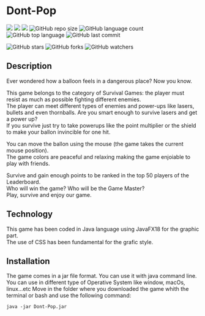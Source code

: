 # Dont-Pop



![](https://img.shields.io/badge/maven--project-release-brightgreen)
![](https://img.shields.io/badge/dev-development-blue)
![](https://img.shields.io/badge/Java-11%2B-f89820)
![GitHub repo size](https://img.shields.io/github/repo-size/Eritropene/OOP21-Dont-Pop?style=flat)
![GitHub language count](https://img.shields.io/github/languages/count/Eritropene/OOP21-Dont-Pop?style=flat)
![GitHub top language](https://img.shields.io/github/languages/top/Eritropene/OOP21-Dont-Pop?style=flat)
![GitHub last commit](https://img.shields.io/github/last-commit/Eritropene/OOP21-Dont-Pop?color=red&style=flat)

![GitHub stars](https://img.shields.io/github/stars/Eritropene/OOP21-Dont-Pop?style=social)
![GitHub forks](https://img.shields.io/github/forks/Eritropene/OOP21-Dont-Pop?style=social)
![GitHub watchers](https://img.shields.io/github/watchers/Eritropene/OOP21-Dont-Pop?style=social)  



## Description

Ever wondered how a balloon feels in a dangerous place? Now you know.  

This game belongs to the category of Survival Games: the player must resist as much as possible fighting different enemies.  
The player can meet different types of enemies and power-ups like lasers, bullets and even thornballs. Are you smart enough 
to survive lasers and get a power up?  
If you survive just try to take powerups like the point multiplier or the shield to make your ballon invincible for one hit.  

You can move the ballon using the mouse (the game takes the current mouse position).  
The game colors are peaceful and relaxing making the game enjoiable to play with friends.  

Survive and gain enough points to be ranked in the top 50 players of the Leaderboard.  
Who will win the game? Who will be the Game Master?  
Play, survive and enjoy our game.

## Technology

This game has been coded in Java language using JavaFX18 for the graphic part.  
The use of CSS has been fundamental for the grafic style.

## Installation

The game comes in a jar file format. You can use it with java command line. 
You can use in different type of Operative System like window, macOs, linux...etc
Move in the folder where you downloaded the game whith the terminal or bash and use the following command:
  
``java -jar Dont-Pop.jar``
